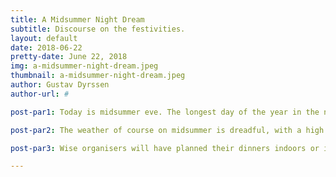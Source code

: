 ```yaml
---
title: A Midsummer Night Dream
subtitle: Discourse on the festivities.
layout: default
date: 2018-06-22
pretty-date: June 22, 2018
img: a-midsummer-night-dream.jpeg
thumbnail: a-midsummer-night-dream.jpeg
author: Gustav Dyrssen
author-url: #

post-par1: Today is midsummer eve. The longest day of the year in the northen hemisphere. Also the time of year swedes (and other people) dance around a huge phallus. The church might say that its a cross with the sun and moon and that is a celebration of life. But in truth it's and old pagan fertility ceremony. So yeah, we have small children dancing and singing songs around a huge penis that is meant to secure a rich harvest.

post-par2: The weather of course on midsummer is dreadful, with a high chance of rain and even the occasionall hail. Even if the sun is above the horizon up here forget about seeing it, because you ain't gonna see it.

post-par3: Wise organisers will have planned their dinners indoors or if you want to be outside atleast have a large partytält that can protect you against against the elements.

---
```

